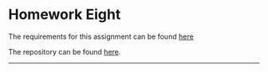 # Homework Eight

The requirements for this assignment can be found [here](http://www.wou.edu/~morses/classes/cs46x/assignments/HW8_1819.html)

The repository can be found [here](https://github.com/avisuano/CS460/tree/master/HW8/).

---
